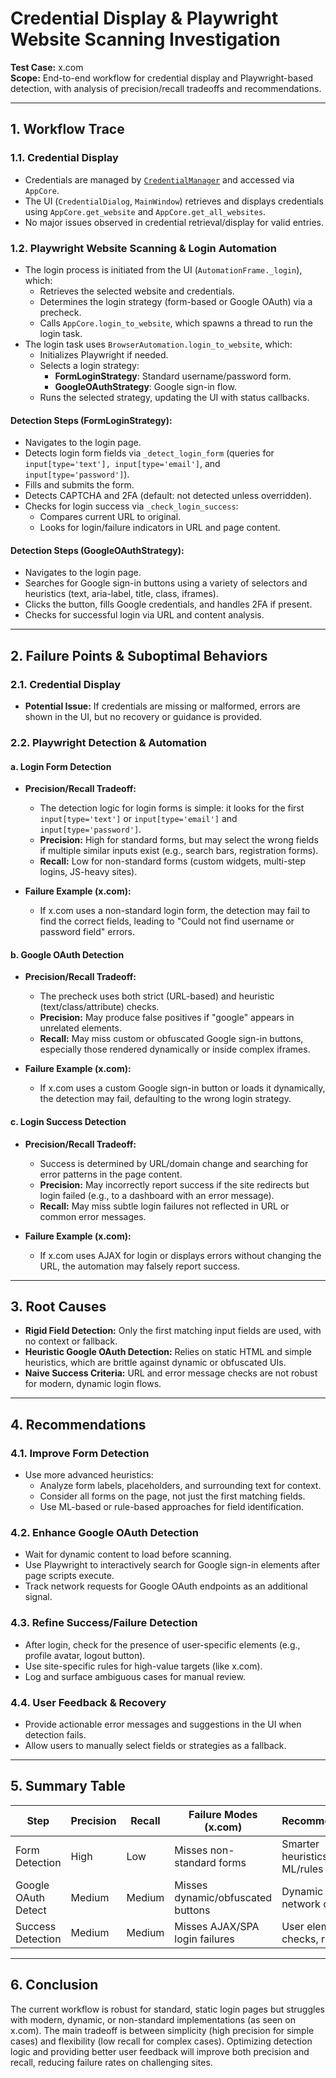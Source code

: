 # Credential Display & Playwright Website Scanning Investigation

**Test Case:** x.com  
**Scope:** End-to-end workflow for credential display and Playwright-based detection, with analysis of precision/recall tradeoffs and recommendations.

---

## 1. Workflow Trace

### 1.1. Credential Display

- Credentials are managed by [`CredentialManager`](src/core/credential_manager.py) and accessed via `AppCore`.
- The UI (`CredentialDialog`, `MainWindow`) retrieves and displays credentials using `AppCore.get_website` and `AppCore.get_all_websites`.
- No major issues observed in credential retrieval/display for valid entries.

### 1.2. Playwright Website Scanning & Login Automation

- The login process is initiated from the UI (`AutomationFrame._login`), which:
  - Retrieves the selected website and credentials.
  - Determines the login strategy (form-based or Google OAuth) via a precheck.
  - Calls `AppCore.login_to_website`, which spawns a thread to run the login task.
- The login task uses `BrowserAutomation.login_to_website`, which:
  - Initializes Playwright if needed.
  - Selects a login strategy:
    - **FormLoginStrategy**: Standard username/password form.
    - **GoogleOAuthStrategy**: Google sign-in flow.
  - Runs the selected strategy, updating the UI with status callbacks.

#### Detection Steps (FormLoginStrategy):
- Navigates to the login page.
- Detects login form fields via `_detect_login_form` (queries for `input[type='text'], input[type='email']`, and `input[type='password']`).
- Fills and submits the form.
- Detects CAPTCHA and 2FA (default: not detected unless overridden).
- Checks for login success via `_check_login_success`:
  - Compares current URL to original.
  - Looks for login/failure indicators in URL and page content.

#### Detection Steps (GoogleOAuthStrategy):
- Navigates to the login page.
- Searches for Google sign-in buttons using a variety of selectors and heuristics (text, aria-label, title, class, iframes).
- Clicks the button, fills Google credentials, and handles 2FA if present.
- Checks for successful login via URL and content analysis.

---

## 2. Failure Points & Suboptimal Behaviors

### 2.1. Credential Display

- **Potential Issue:** If credentials are missing or malformed, errors are shown in the UI, but no recovery or guidance is provided.

### 2.2. Playwright Detection & Automation

#### a. Login Form Detection

- **Precision/Recall Tradeoff:**  
  - The detection logic for login forms is simple: it looks for the first `input[type='text']` or `input[type='email']` and `input[type='password']`.
  - **Precision:** High for standard forms, but may select the wrong fields if multiple similar inputs exist (e.g., search bars, registration forms).
  - **Recall:** Low for non-standard forms (custom widgets, multi-step logins, JS-heavy sites).

- **Failure Example (x.com):**
  - If x.com uses a non-standard login form, the detection may fail to find the correct fields, leading to "Could not find username or password field" errors.

#### b. Google OAuth Detection

- **Precision/Recall Tradeoff:**  
  - The precheck uses both strict (URL-based) and heuristic (text/class/attribute) checks.
  - **Precision:** May produce false positives if "google" appears in unrelated elements.
  - **Recall:** May miss custom or obfuscated Google sign-in buttons, especially those rendered dynamically or inside complex iframes.

- **Failure Example (x.com):**
  - If x.com uses a custom Google sign-in button or loads it dynamically, the detection may fail, defaulting to the wrong login strategy.

#### c. Login Success Detection

- **Precision/Recall Tradeoff:**  
  - Success is determined by URL/domain change and searching for error patterns in the page content.
  - **Precision:** May incorrectly report success if the site redirects but login failed (e.g., to a dashboard with an error message).
  - **Recall:** May miss subtle login failures not reflected in URL or common error messages.

- **Failure Example (x.com):**
  - If x.com uses AJAX for login or displays errors without changing the URL, the automation may falsely report success.

---

## 3. Root Causes

- **Rigid Field Detection:** Only the first matching input fields are used, with no context or fallback.
- **Heuristic Google OAuth Detection:** Relies on static HTML and simple heuristics, which are brittle against dynamic or obfuscated UIs.
- **Naive Success Criteria:** URL and error message checks are not robust for modern, dynamic login flows.

---

## 4. Recommendations

### 4.1. Improve Form Detection

- Use more advanced heuristics:
  - Analyze form labels, placeholders, and surrounding text for context.
  - Consider all forms on the page, not just the first matching fields.
  - Use ML-based or rule-based approaches for field identification.

### 4.2. Enhance Google OAuth Detection

- Wait for dynamic content to load before scanning.
- Use Playwright to interactively search for Google sign-in elements after page scripts execute.
- Track network requests for Google OAuth endpoints as an additional signal.

### 4.3. Refine Success/Failure Detection

- After login, check for the presence of user-specific elements (e.g., profile avatar, logout button).
- Use site-specific rules for high-value targets (like x.com).
- Log and surface ambiguous cases for manual review.

### 4.4. User Feedback & Recovery

- Provide actionable error messages and suggestions in the UI when detection fails.
- Allow users to manually select fields or strategies as a fallback.

---

## 5. Summary Table

| Step                | Precision | Recall | Failure Modes (x.com)                | Recommendation                |
|---------------------|-----------|--------|--------------------------------------|-------------------------------|
| Form Detection      | High      | Low    | Misses non-standard forms            | Smarter heuristics, ML/rules  |
| Google OAuth Detect | Medium    | Medium | Misses dynamic/obfuscated buttons    | Dynamic scan, network checks  |
| Success Detection   | Medium    | Medium | Misses AJAX/SPA login failures       | User element checks, rules    |

---

## 6. Conclusion

The current workflow is robust for standard, static login pages but struggles with modern, dynamic, or non-standard implementations (as seen on x.com). The main tradeoff is between simplicity (high precision for simple cases) and flexibility (low recall for complex cases). Optimizing detection logic and providing better user feedback will improve both precision and recall, reducing failure rates on challenging sites.